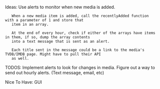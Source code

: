 Ideas: Use alerts to monitor when new media is added.

       When a new media item is added, call the recentlyAdded function with a parameter of 1 and store that
       item in an array.

       At the end of every hour, check if either of the arrays have items in them, if so, dump the array contents
       into a text message that is sent as an alert.

       Each title sent in the message could be a link to the media's TVDB/IMDB page. Might have to pull their API
       as well. 

TODOS: Implement alerts to look for changes in media.
       Figure out a way to send out hourly alerts. (Text message, email, etc)


Nice To Have: GUI